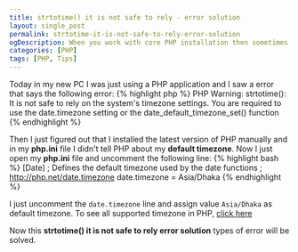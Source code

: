 ```yaml
---
title: strtotime() it is not safe to rely - error solution
layout: single_post
permalink: strtotime-it-is-not-safe-to-rely-error-solution
ogDescription: When you work with core PHP installation then sometimes your timezone was not configured. That is why you sometime see strtotime() it is not safe to rely error. Read this to solve this error.
categories: [PHP]
tags: [PHP, Tips]
---
```


Today in my new PC I was just using a PHP application and I saw a error that says the following error&#58;
{% highlight php %}
PHP Warning: strtotime(): It is not safe to rely on the system's timezone settings. You are required to use the date.timezone setting or the date_default_timezone_set() function
{% endhighlight %}

Then I just figured out that I installed the latest version of PHP manually and in my **php.ini** file I didn't tell PHP about my **default timezone**. Now I just open my **php.ini** file and uncomment the following line&#58;
{% highlight bash %}
[Date]
; Defines the default timezone used by the date functions
; http://php.net/date.timezone
date.timezone = Asia/Dhaka
{% endhighlight %}

I just uncomment the `date.timezone` line and assign value `Asia/Dhaka` as default timezone. To see all supported timezone in PHP, [click here](http://php.net/manual/en/timezones.php)

Now this **strtotime() it is not safe to rely error solution** types of error will be solved.